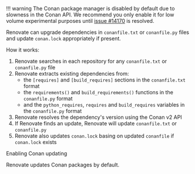 <!-- prettier-ignore -->
!!! warning
    The Conan package manager is disabled by default due to slowness in the Conan API.
    We recommend you only enable it for low volume experimental purposes until [issue #14170](https://github.com/renovatebot/renovate/issues/14170) is resolved.

Renovate can upgrade dependencies in `conanfile.txt` or `conanfile.py` files and update `conan.lock` appropriately if present.

How it works:

1. Renovate searches in each repository for any `conanfile.txt` or `conanfile.py` file
1. Renovate extracts existing dependencies from:
   - the `[requires]` and `[build_requires]` sections in the `conanfile.txt` format
   - the `requirements()` and `build_requirements()` functions in the `conanfile.py` format
   - and the `python_requires`, `requires` and `build_requires` variables in the `conanfile.py` format
1. Renovate resolves the dependency's version using the Conan v2 API
1. If Renovate finds an update, Renovate will update `conanfile.txt` or `conanfile.py`
1. Renovate also updates `conan.lock` basing on updated `conanfile` if `conan.lock` exists

Enabling Conan updating

Renovate updates Conan packages by default.
